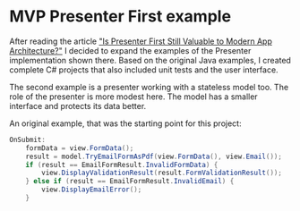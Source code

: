 
# MVP Presenter First example

After reading the article ["Is Presenter First Still Valuable to Modern App Architecture?"](https://spin.atomicobject.com/2015/03/11/presenter-first-modern-architecture/) I decided to expand the examples of the Presenter implementation shown there. Based on the original Java examples, I created complete C# projects that also included unit tests and the user interface.

The second example is a presenter working with a stateless model too. The role of the presenter is more modest here. The model has a smaller interface and protects its data better.

An original example, that was the starting point for this project:

```Java
OnSubmit:
    formData = view.FormData();
    result = model.TryEmailFormAsPdf(view.FormData(), view.Email());
    if (result == EmailFormResult.InvalidFormData) {
        view.DisplayValidationResult(result.FormValidationResult());
    } else if (result == EmailFormResult.InvalidEmail) {
        view.DisplayEmailError();
    }
